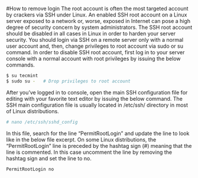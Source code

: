 #How to remove login
The root account is often the most targeted account by crackers via SSH under Linux. An enabled SSH root account on a Linux server exposed to a network or, worse, exposed in Internet can pose a high degree of security concern by system administrators.
The SSH root account should be disabled in all cases in Linux in order to harden your server security. You should login via SSH on a remote server only with a normal user account and, then, change privileges to root account via sudo or su command.
In order to disable SSH root account, first log in to your server console with a normal account with root privileges by issuing the below commands.
```bash
$ su tecmint
$ sudo su -   # Drop privileges to root account
```

After you’ve logged in to console, open the main SSH configuration file for editing with your favorite text editor by issuing the below command. The SSH main configuration file is usually located in /etc/ssh/ directory in most of Linux distributions.

```bash
# nano /etc/ssh/sshd_config
```

In this file, search for the line “PermitRootLogin” and update the line to look like in the below file excerpt. On some Linux distributions, the “PermitRootLogin” line is preceded by the hashtag sign (#) meaning that the line is commented. In this case uncomment the line by removing the hashtag sign and set the line to no.
```bash
PermitRootLogin no
```

